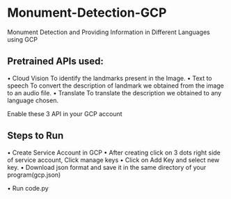 # Monument-Detection-GCP
Monument Detection and Providing Information in Different Languages using GCP

## Pretrained APIs used:
• Cloud Vision
  To identify the landmarks present in the Image.
• Text to speech
  To convert the description of landmark we obtained from the image to an audio file.
• Translate
  To translate the description we obtained to any language chosen.

Enable these 3 API in your GCP account

## Steps to Run
• Create Service Account in GCP
• After creating click on 3 dots right side of service account, Click manage keys
• Click on Add Key and select new key.
• Download json format and save it in the same directory of your program(gcp.json)

• Run code.py
